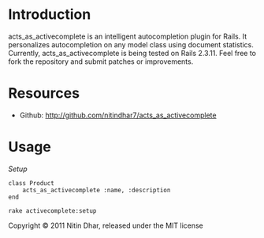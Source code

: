 Introduction
============

acts_as_activecomplete is an intelligent autocompletion plugin for Rails. It personalizes autocompletion on any model class using document statistics.
Currently, acts_as_activecomplete is being tested on Rails 2.3.11. Feel free to fork the repository and submit patches or improvements.

Resources
=========

- Github: http://github.com/nitindhar7/acts_as_activecomplete

Usage
=====

*Setup*

    class Product
        acts_as_activecomplete :name, :description
    end
    
    rake activecomplete:setup


Copyright © 2011 Nitin Dhar, released under the MIT license